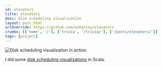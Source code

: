 ```yaml
---
id: elevators
title: elevators
desc: disk scheduling visualization
layout: post.html
urlOverride: https://github.com/wohanley/elevators
crumbs: [['home', '/'], ['trivia', '/trivia/'], ['/posts/elevators/']]
tags: [project]
---
```


<img class="section" src="{{ get_asset('images/elevators.gif') }}" alt="Disk scheduling visualization in action." title="elevators"/>
<p class="section">I did some <a href="https://github.com/wohanley/elevators">disk scheduling visualizations</a> in Scala.</p>
